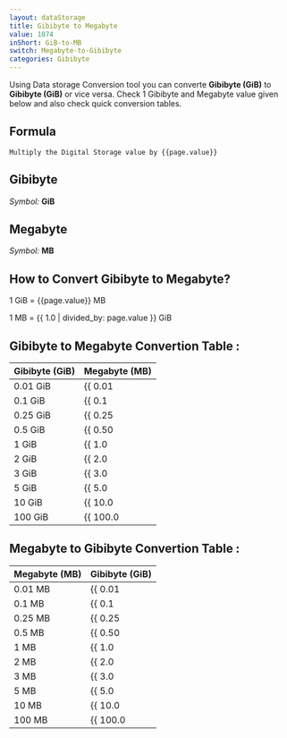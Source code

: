 ```yaml
---
layout: dataStorage
title: Gibibyte to Megabyte
value: 1074
inShort: GiB-to-MB
switch: Megabyte-to-Gibibyte
categories: Gibibyte
---
```


Using Data storage Conversion tool you can converte **Gibibyte (GiB)** to **Gibibyte (GiB)** or vice versa. Check 1 Gibibyte and Megabyte value given below and also check quick conversion tables.

## Formula
`Multiply the Digital Storage value by {{page.value}}`

## Gibibyte
*Symbol:* **GiB**

## Megabyte
*Symbol:* **MB**

## How to Convert Gibibyte to Megabyte?

1 GiB = {{page.value}} MB

1 MB = {{ 1.0 | divided_by: page.value }} GiB


## Gibibyte to Megabyte Convertion Table :

| Gibibyte (GiB) | Megabyte (MB) |
| ---- | ---- |
| 0.01 GiB | {{ 0.01 | times: page.value }} MB |
| 0.1 GiB | {{ 0.1 | times: page.value }} MB |
| 0.25 GiB | {{ 0.25 | times: page.value }} MB |
| 0.5 GiB | {{ 0.50 | times: page.value }} MB |
| 1 GiB | {{ 1.0 | times: page.value }} MB |
| 2 GiB | {{ 2.0 | times: page.value }} MB |
| 3 GiB | {{ 3.0 | times: page.value }} MB |
| 5 GiB | {{ 5.0 | times: page.value }} MB |
| 10 GiB | {{ 10.0 | times: page.value }} MB |
| 100 GiB | {{ 100.0 | times: page.value }} MB |

## Megabyte to Gibibyte Convertion Table :

| Megabyte (MB) | Gibibyte (GiB) |
| ---- | ---- |
| 0.01 MB | {{ 0.01 | divided_by: page.value }} GiB |
| 0.1 MB | {{ 0.1 | divided_by: page.value }} GiB |
| 0.25 MB | {{ 0.25 | divided_by: page.value }} GiB |
| 0.5 MB | {{ 0.50 | divided_by: page.value }} GiB |
| 1 MB | {{ 1.0 | divided_by: page.value }} GiB |
| 2 MB | {{ 2.0 | divided_by: page.value }} GiB |
| 3 MB | {{ 3.0 | divided_by: page.value }} GiB |
| 5 MB | {{ 5.0 | divided_by: page.value }} GiB |
| 10 MB | {{ 10.0 | divided_by: page.value }} GiB |
| 100 MB | {{ 100.0 | divided_by: page.value }} GiB |


<script>
document.getElementById('selectInput')[13].selected = true
document.getElementById('selectOutput')[8].selected = true
</script>
